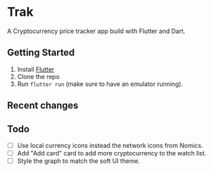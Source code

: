 # Trak

A Cryptocurrency price tracker app build with Flutter and Dart.

## Getting Started

1. Install [Flutter](https://flutter.io)
2. Clone the repo
3. Run `flutter run` (make sure to have an emulator running).

## Recent changes
## Todo

- [ ] Use local currency icons instead the network icons from Nomics.
- [ ] Add "Add card" card to add more cryptocurrency to the watch list.
- [ ] Style the graph to match the soft UI theme.
